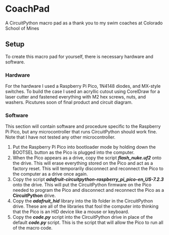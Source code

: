 # CoachPad
A CircuitPython macro pad as a thank you to my swim coaches at Colorado School of Mines
## Setup
To create this macro pad for yourself, there is necessary hardware and software.
### Hardware
For the hardware I used a Raspberry Pi Pico, 1N4148 diodes, and MX-style switches. To build the case I used an acryllic cutout using CorelDraw for a laser cutter and fastened everything with M2 hex screws, nuts, and washers. Picutures soon of final product and circuit diagram.
### Software
This section will contain software and procedure specific to the Raspberry Pi Pico, but any microcontroller that runs CircuitPython should work fine. Note that I have not tested any other microcontroller.
1. Put the Raspberry Pi Pico into bootloader mode by holding down the BOOTSEL button as the Pico is plugged into the computer.
2. When the Pico appears as a drive, copy the script ***flash_nuke.uf2*** onto the drive. This will erase everything stored on the Pico and act as a factory reset. This will temporarily disconnect and reconnect the Pico to the computer as a drive once again.
3. Copy the script ***adafruit-circuitpython-raspberry_pi_pico-en_US-7.2.3*** onto the drive. This will put the CircuitPython firmware on the Pico needed to program the Pico and disconnect and reconnect the Pico as a **CircuitPython** drive.
4. Copy the ***adafruit_hid*** library into the lib folder in the CircuitPython drive. These are all of the libraries that fool the computer into thinking that the Pico is an HID device like a mouse or keyboard.
5. Copy the ***code.py*** script into the CircuitPython drive in place of the default ***code.py*** script. This is the script that will allow the Pico to run all of the macro code.
